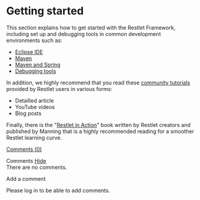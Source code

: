 Getting started
===============

This section explains how to get started with the Restlet Framework,
including set up and debugging tools in common development environments
such as:

-   [Eclipse
    IDE](http://web.archive.org/web/20111228140850/http://wiki.restlet.org/docs_2.0/13-restlet/21-restlet/192-restlet/93-restlet.html "Getting started with Eclipse IDE")
-   [Maven](http://web.archive.org/web/20111228140850/http://wiki.restlet.org/docs_2.0/13-restlet/21-restlet/192-restlet/92-restlet.html "Getting started with Maven")
-   [Maven and
    Spring](http://web.archive.org/web/20111228140850/http://wiki.restlet.org/docs_2.0/13-restlet/21-restlet/192-restlet/381-restlet.html "Getting Started with Maven and Spring")
-   [Debugging
    tools](http://web.archive.org/web/20111228140850/http://wiki.restlet.org/docs_2.0/13-restlet/21-restlet/192-restlet/102-restlet.html "Debugging tools")

In addition, we highly recommend that you read these [community
tutorials](http://web.archive.org/web/20111228140850/http://wiki.restlet.org/community/167-restlet.html)
provided by Restlet users in various forms:

-   Detailled article
-   YouTube videos
-   Blog posts

Finally, there is the "[Restlet in
Action](http://web.archive.org/web/20111228140850/http://www.manning.com/affiliate/idevaffiliate.php?id=1121_217)"
book written by Restlet creators and published by Manning that is a
highly recommended reading for a smoother Restlet learning curve.

[Comments
(0)](http://web.archive.org/web/20111228140850/http://wiki.restlet.org/docs_2.0/13-restlet/21-restlet/192-restlet.html#)

Comments
[Hide](http://web.archive.org/web/20111228140850/http://wiki.restlet.org/docs_2.0/13-restlet/21-restlet/192-restlet.html#)
\
There are no comments.

Add a comment

Please log in to be able to add comments.
